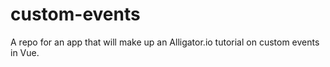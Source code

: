 # custom-events
A repo for an app that will make up an Alligator.io tutorial on custom events in Vue.
